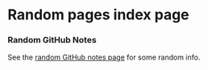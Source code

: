 # Random pages index page

### Random GitHub Notes

See the [random GitHub notes page](random-github-notes.md) for some random info.
